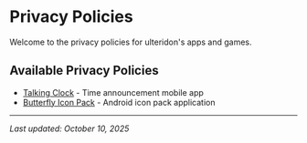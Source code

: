 # Privacy Policies

Welcome to the privacy policies for ulteridon's apps and games.

## Available Privacy Policies

- [Talking Clock](talkingClock_privacy_policy.md) - Time announcement mobile app
- [Butterfly Icon Pack](butterfly_icon_pack_privacy_policy.md) - Android icon pack application

---

*Last updated: October 10, 2025*